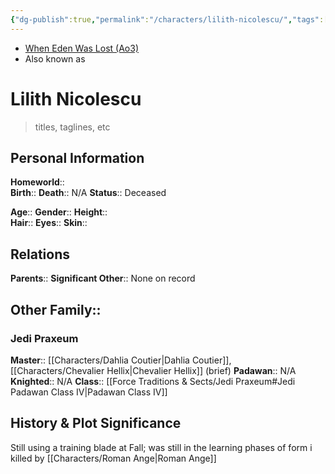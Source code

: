 ```yaml
---
{"dg-publish":true,"permalink":"/characters/lilith-nicolescu/","tags":["jedi","jedipraxeum","jedipadawan","newjediorder","formi","classiv","forcesensitive"],"noteIcon":"saber1"}
---
```


- [When Eden Was Lost (Ao3)](https://archiveofourown.org/works/19334440)
- Also known as 
# Lilith Nicolescu
>titles, taglines, etc

## Personal Information

**Homeworld**::  
**Birth**:: 
**Death**::  N/A
**Status**::  Deceased

**Age**:: 
**Gender**:: 
**Height**::  
**Hair**:: 
**Eyes**:: 
**Skin**:: 

## Relations

**Parents**::
**Significant Other**::  None on record

**Other Family**::
- 

### Jedi Praxeum

**Master**::  [[Characters/Dahlia Coutier\|Dahlia Coutier]], [[Characters/Chevalier Hellix\|Chevalier Hellix]] (brief)
**Padawan**::  N/A
**Knighted**::  N/A
**Class**::  [[Force Traditions & Sects/Jedi Praxeum#Jedi Padawan Class IV\|Padawan Class IV]]

## History & Plot Significance

Still using a training blade at Fall; was still in the learning phases of form i 
killed by [[Characters/Roman Ange\|Roman Ange]]